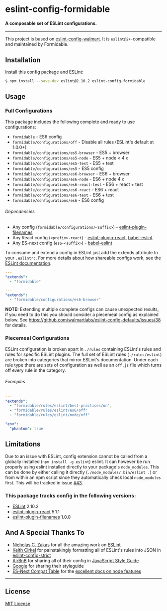 # eslint-config-formidable
#### A composable set of ESLint configurations.
_______

This project is based on [eslint-config-walmart](https://github.com/walmartlabs/eslint-config-walmart). It is `eslint@2+`-compatible and maintained by Formidable.

## Installation

Install this config package and ESLint:

```bash
$ npm install --save-dev eslint@2.10.2 eslint-config-formidable
```

## Usage

### Full Configurations

This package includes the following complete and ready to use configurations:

- `formidable` - ES6 config
- `formidable/configurations/off` - Disable all rules (ESLint's default at 1.0.0+)
- `formidable/configurations/es5-browser` - ES5 + browser
- `formidable/configurations/es5-node` - ES5 + node < 4.x
- `formidable/configurations/es5-test` - ES5 + test
- `formidable/configurations/es5` - ES5 config
- `formidable/configurations/es6-browser` - ES6 + browser
- `formidable/configurations/es6-node` - ES6 + node 4.x
- `formidable/configurations/es6-react-test` - ES6 + react + test
- `formidable/configurations/es6-react` - ES6 + react
- `formidable/configurations/es6-test` - ES6 + test
- `formidable/configurations/es6` - ES6 config

###### Dependencies

- Any config (`formidable/configurations/<suffix>`) - [eslint-plugin-filenames](https://github.com/selaux/eslint-plugin-filenames)
- Any React config (`<prefix>-react`) - [eslint-plugin-react](https://www.npmjs.com/package/eslint-plugin-react), [babel-eslint](https://github.com/babel/babel-eslint)
- Any ES-next config (`es6-<suffix>`) - [babel-eslint](https://github.com/babel/babel-eslint)

To consume and extend a config in ESLint just add the extends attribute to your `.eslintrc`. For
more details about how shareable configs work, see the
[ESLint documentation](http://eslint.org/docs/developer-guide/shareable-configs).

```yaml
---
"extends":
  - "formidable"
```

```yaml
---
"extends":
  - "formidable/configurations/es6-browser"
```

**NOTE:** Extending multiple complete configs can cause unexpected results, if you need to do this you should consider a piecemeal config as explained below. See https://github.com/walmartlabs/eslint-config-defaults/issues/38 for details.

### Piecemeal Configurations

ESLint configuration is broken apart in `./rules` containing ESLint's rules and rules for specific ESLint plugins. The full set of ESLint rules (`./rules/eslint`) are broken into categories that mirror ESLint's documentation. Under each rule type there are sets of configuration as well as an `off.js` file which turns off every rule in the category.

###### Examples

```yaml
---
"extends":
  - "formidable/rules/eslint/best-practices/on",
  - "formidable/rules/eslint/es6/off"
  - "formidable/rules/eslint/node/off"

"env":
  "phantom": true
```

## Limitations

Due to an issue with ESLint, config extension cannot be called from a globally installed (`npm install -g eslint`) eslint. It can however be run properly using eslint installed directly to your package's `node_modules`. This can be done by either calling it directly (`./node_modules/.bin/eslint .`) or from within an npm script since they automatically check local `node_modules` first. This will be tracked in issue [#43](https://github.com/walmartlabs/eslint-config-defaults/issues/43).

### This package tracks config in the following versions:

- [ESLint](https://github.com/eslint/eslint) 2.10.2
- [eslint-plugin-react](https://www.npmjs.com/package/eslint-plugin-react) 5.1.1
- [eslint-plugin-filenames](https://www.npmjs.com/package/eslint-plugin-filenames) 1.0.0

## And A Special Thanks To

* [Nicholas C. Zakas](https://github.com/nzakas) for all the amazing work on [ESLint](https://github.com/eslint/eslint)
* [Keith Cirkel](https://github.com/keithamus) for painstakingly formatting all of ESLint's rules into JSON in [eslint-config-strict](https://github.com/keithamus/eslint-config-strict)
* [AirBnB](https://github.com/airbnb/javascript) for sharing all of their config in [JavaScript Style Guide](https://github.com/airbnb/javascript)
* [Google](https://google.github.io/styleguide/javascriptguide.xml) for sharing their styleguide
* [ES-Next Compat Table](https://github.com/kangax/compat-table) for the [excellent docs on node features](https://kangax.github.io/compat-table/es6/#node4)

***

## License

[MIT License](http://opensource.org/licenses/MIT)
